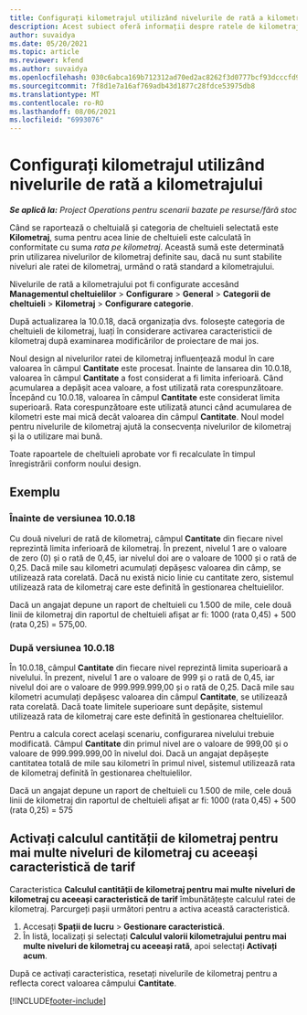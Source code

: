 ```yaml
---
title: Configurați kilometrajul utilizând nivelurile de rată a kilometrajului
description: Acest subiect oferă informații despre ratele de kilometraj și nivelurile de kilometraj.
author: suvaidya
ms.date: 05/20/2021
ms.topic: article
ms.reviewer: kfend
ms.author: suvaidya
ms.openlocfilehash: 030c6abca169b712312ad70ed2ac8262f3d0777bcf93dcccfd956f2f9e0ea77c
ms.sourcegitcommit: 7f8d1e7a16af769adb43d1877c28fdce53975db8
ms.translationtype: MT
ms.contentlocale: ro-RO
ms.lasthandoff: 08/06/2021
ms.locfileid: "6993076"
---
```

# <a name="set-up-mileage-using-mileage-rate-tiers"></a>Configurați kilometrajul utilizând nivelurile de rată a kilometrajului

_**Se aplică la:** Project Operations pentru scenarii bazate pe resurse/fără stoc_

Când se raportează o cheltuială și categoria de cheltuieli selectată este **Kilometraj**, suma pentru acea linie de cheltuieli este calculată în conformitate cu suma *rata pe kilometraj*. Această sumă este determinată prin utilizarea nivelurilor de kilometraj definite sau, dacă nu sunt stabilite niveluri ale ratei de kilometraj, urmând o rată standard a kilometrajului. 

Nivelurile de rată a kilometrajului pot fi configurate accesând **Managementul cheltuielilor** > **Configurare** > **General** > **Categorii de cheltuieli** > **Kilometraj** > **Configurare categorie**.

După actualizarea la 10.0.18, dacă organizația dvs. folosește categoria de cheltuieli de kilometraj, luați în considerare activarea caracteristicii de kilometraj după examinarea modificărilor de proiectare de mai jos. 

Noul design al nivelurilor ratei de kilometraj influențează modul în care valoarea în câmpul **Cantitate** este procesat. Înainte de lansarea din 10.0.18, valoarea în câmpul **Cantitate** a fost considerat a fi limita inferioară. Când acumularea a depășit acea valoare, a fost utilizată rata corespunzătoare.  Începând cu 10.0.18, valoarea în câmpul **Cantitate** este considerat limita superioară. Rata corespunzătoare este utilizată atunci când acumularea de kilometri este mai mică decât valoarea din câmpul **Cantitate**.  Noul model pentru nivelurile de kilometraj ajută la consecvența nivelurilor de kilometraj și la o utilizare mai bună.   

Toate rapoartele de cheltuieli aprobate vor fi recalculate în timpul înregistrării conform noului design.

## <a name="example"></a>Exemplu
 
### <a name="before-version-10018"></a>Înainte de versiunea 10.0.18
Cu două niveluri de rată de kilometraj, câmpul **Cantitate** din fiecare nivel reprezintă limita inferioară de kilometraj. În prezent, nivelul 1 are o valoare de zero (0) și o rată de 0,45, iar nivelul doi are o valoare de 1000 și o rată de 0,25. Dacă mile sau kilometri acumulați depășesc valoarea din câmp, se utilizează rata corelată. Dacă nu există nicio linie cu cantitate zero, sistemul utilizează rata de kilometraj care este definită în gestionarea cheltuielilor. 
 
Dacă un angajat depune un raport de cheltuieli cu 1.500 de mile, cele două linii de kilometraj din raportul de cheltuieli afișat ar fi: 1000 (rata 0,45) + 500 (rata 0,25) = 575,00.

### <a name="after-version-10018"></a>După versiunea 10.0.18
În 10.0.18, câmpul **Cantitate** din fiecare nivel reprezintă limita superioară a nivelului. În prezent, nivelul 1 are o valoare de 999 și o rată de 0,45, iar nivelul doi are o valoare de 999.999.999,00 și o rată de 0,25. Dacă mile sau kilometri acumulați depășesc valoarea din câmpul **Cantitate**, se utilizează rata corelată. Dacă toate limitele superioare sunt depășite, sistemul utilizează rata de kilometraj care este definită în gestionarea cheltuielilor. 
 
Pentru a calcula corect același scenariu, configurarea nivelului trebuie modificată. Câmpul **Cantitate** din primul nivel are o valoare de 999,00 și o valoare de 999.999.999,00 în nivelul doi. Dacă un angajat depășește cantitatea totală de mile sau kilometri în primul nivel, sistemul utilizează rata de kilometraj definită în gestionarea cheltuielilor. 
  
Dacă un angajat depune un raport de cheltuieli cu 1.500 de mile, cele două linii de kilometraj din raportul de cheltuieli afișat ar fi: 1000 (rata 0,45) + 500 (rata 0,25) = 575

## <a name="enable-the-mileage-amount-calculation-for-multiple-mileage-tiers-with-same-rate-feature"></a>Activați calculul cantității de kilometraj pentru mai multe niveluri de kilometraj cu aceeași caracteristică de tarif

Caracteristica **Calculul cantității de kilometraj pentru mai multe niveluri de kilometraj cu aceeași caracteristică de tarif** îmbunătățește calculul ratei de kilometraj. Parcurgeți pașii următori pentru a activa această caracteristică.

1. Accesați **Spații de lucru** > **Gestionare caracteristică**. 
2. În listă, localizați și selectați **Calculul valorii kilometrajului pentru mai multe niveluri de kilometraj cu aceeași rată**, apoi selectați **Activați acum**.

După ce activați caracteristica, resetați nivelurile de kilometraj pentru a reflecta corect valoarea câmpului **Cantitate**. 


[!INCLUDE[footer-include](../includes/footer-banner.md)]
